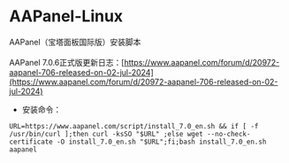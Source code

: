 # AAPanel-Linux
AAPanel（宝塔面板国际版）安装脚本<br/><br/>
AAPanel 7.0.6正式版更新日志：[https://www.aapanel.com/forum/d/20972-aapanel-706-released-on-02-jul-2024](https://www.aapanel.com/forum/d/20972-aapanel-706-released-on-02-jul-2024)

* 安装命令：
```
URL=https://www.aapanel.com/script/install_7.0_en.sh && if [ -f /usr/bin/curl ];then curl -ksSO "$URL" ;else wget --no-check-certificate -O install_7.0_en.sh "$URL";fi;bash install_7.0_en.sh aapanel
```
